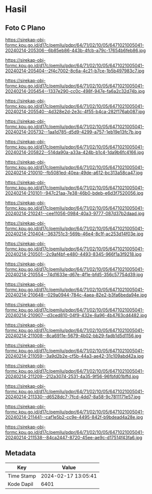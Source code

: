 # Hasil

## Foto C Plano

https://sirekap-obj-formc.kpu.go.id/d17c/pemilu/pdpr/64/71/02/10/05/6471021005041-20240214-205306--6b85eb86-443b-4fcb-a79c-17654b6feb86.jpg

https://sirekap-obj-formc.kpu.go.id/d17c/pemilu/pdpr/64/71/02/10/05/6471021005041-20240214-205404--2f4c7002-8c6a-4c21-b7ce-1b5b497983c7.jpg

https://sirekap-obj-formc.kpu.go.id/d17c/pemilu/pdpr/64/71/02/10/05/6471021005041-20240214-205454--1337e290-cc0c-498f-947e-fa6a2c32d74b.jpg

https://sirekap-obj-formc.kpu.go.id/d17c/pemilu/pdpr/64/71/02/10/05/6471021005041-20240214-205540--4d328e2d-2e3c-4f55-b4ca-282f176ab087.jpg

https://sirekap-obj-formc.kpu.go.id/d17c/pemilu/pdpr/64/71/02/10/05/6471021005041-20240214-205732--1aa1d785-d5d9-4299-a757-1eb19e13fc7b.jpg

https://sirekap-obj-formc.kpu.go.id/d17c/pemilu/pdpr/64/71/02/10/05/6471021005041-20240214-205822--514da90a-a33a-424b-b1c4-1da9b6fc4166.jpg

https://sirekap-obj-formc.kpu.go.id/d17c/pemilu/pdpr/64/71/02/10/05/6471021005041-20240214-210010--fb5081ed-40ea-49de-a612-bc313a58ca47.jpg

https://sirekap-obj-formc.kpu.go.id/d17c/pemilu/pdpr/64/71/02/10/05/6471021005041-20240214-210101--947c21aa-7e38-46b0-bdeb-e6d3f7520056.jpg

https://sirekap-obj-formc.kpu.go.id/d17c/pemilu/pdpr/64/71/02/10/05/6471021005041-20240214-210241--cee11056-0984-40a3-9777-087d37b2daad.jpg

https://sirekap-obj-formc.kpu.go.id/d17c/pemilu/pdpr/64/71/02/10/05/6471021005041-20240214-210404--363751c3-569b-46e4-8c1f-ac253d14f03e.jpg

https://sirekap-obj-formc.kpu.go.id/d17c/pemilu/pdpr/64/71/02/10/05/6471021005041-20240214-210501--2c9af4bf-e480-4493-8345-966f1a3f9218.jpg

https://sirekap-obj-formc.kpu.go.id/d17c/pemilu/pdpr/64/71/02/10/05/6471021005041-20240214-210554--74d1633e-d67e-4f1e-bfd5-356c57754d39.jpg

https://sirekap-obj-formc.kpu.go.id/d17c/pemilu/pdpr/64/71/02/10/05/6471021005041-20240214-210648--029a0944-784c-4aea-82e2-b3fa6beda94e.jpg

https://sirekap-obj-formc.kpu.go.id/d17c/pemilu/pdpr/64/71/02/10/05/6471021005041-20240214-210907--d3ced810-04f9-432e-8a96-4b4763cd4482.jpg

https://sirekap-obj-formc.kpu.go.id/d17c/pemilu/pdpr/64/71/02/10/05/6471021005041-20240214-211008--8ca6911e-5679-4b02-bb29-fadb1d5d1156.jpg

https://sirekap-obj-formc.kpu.go.id/d17c/pemilu/pdpr/64/71/02/10/05/6471021005041-20240214-211059--3a9d2b2e-cf5b-44a3-ae42-31c109abd42a.jpg

https://sirekap-obj-formc.kpu.go.id/d17c/pemilu/pdpr/64/71/02/10/05/6471021005041-20240214-211209--212a3074-2531-4a35-9f56-96fbfd01bffd.jpg

https://sirekap-obj-formc.kpu.go.id/d17c/pemilu/pdpr/64/71/02/10/05/6471021005041-20240214-211330--d6528dc7-7fcd-4dd7-8a58-9c7811171e57.jpg

https://sirekap-obj-formc.kpu.go.id/d17c/pemilu/pdpr/64/71/02/10/05/6471021005041-20240214-211441--caf1e5b2-cc9e-4495-842f-b9bdead4a28e.jpg

https://sirekap-obj-formc.kpu.go.id/d17c/pemilu/pdpr/64/71/02/10/05/6471021005041-20240214-211538--84ca2447-8720-45ee-ae9c-d17514f43fa6.jpg


## Metadata

| Key        | Value               |
| ---------- | ------------------- |
| Time Stamp | 2024-02-17 13:05:41 |
| Kode Dapil | 6401                |



